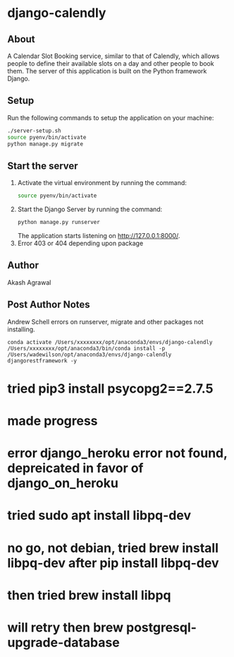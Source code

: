 # django-calendly
## About
A Calendar Slot Booking service, similar to that of Calendly, which allows people to define their available slots on a day and other people to book them.
The server of this application is built on the Python framework Django.

## Setup
Run the following commands to setup the application on your machine:
```bash
./server-setup.sh
source pyenv/bin/activate
python manage.py migrate
```
## Start the server
1. Activate the virtual environment by running the command:
    ```bash
    source pyenv/bin/activate
    ```
2. Start the Django Server by running the command:
    ```bash
    python manage.py runserver
    ```
    The application starts listening on http://127.0.0.1:8000/.
3. Error 403 or 404 depending upon package

## Author
Akash Agrawal

## Post Author Notes
Andrew Schell
errors on runserver, migrate and other packages not installing.
```angular2html
conda activate /Users/xxxxxxxx/opt/anaconda3/envs/django-calendly
/Users/xxxxxxxx/opt/anaconda3/bin/conda install -p /Users/wadewilson/opt/anaconda3/envs/django-calendly djangorestframework -y
```
# tried pip3 install psycopg2==2.7.5
# made progress
# error django_heroku error not found, depreicated in favor of django_on_heroku
# tried sudo apt install libpq-dev
# no go, not debian, tried brew install libpq-dev after pip install libpq-dev
# then tried brew install libpq
# will retry then brew postgresql-upgrade-database

